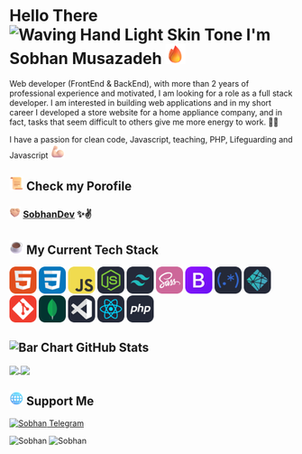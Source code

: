 <h1 align="left">Hello There<img src="https://raw.githubusercontent.com/Tarikul-Islam-Anik/Animated-Fluent-Emojis/master/Emojis/Hand%20gestures/Waving%20Hand%20Light%20Skin%20Tone.png" alt="Waving Hand Light Skin Tone" width="35" height="35"/> I'm Sobhan Musazadeh <img src="https://github.com/Tarikul-Islam-Anik/tarikul-islam-anik/raw/main/assets/images/Fire.png" alt="Slightly Smiling Face" width="35" height="35"/></h1>

Web developer (FrontEnd & BackEnd), with more than 2 years of professional experience and motivated, I am looking for a role as a full stack developer. I am interested in building web applications and in my short career I developed a store website for a home appliance company, and in fact, tasks that seem difficult to others give me more energy to work. 🍲🥡

I have a passion for clean code, Javascript, teaching, PHP, Lifeguarding and Javascript <img src="https://github.com/Tarikul-Islam-Anik/tarikul-islam-anik/raw/main/assets/images/Flexed%20Biceps%20Light%20Skin%20Tone.png" alt="Slightly Smiling Face" width="25" height="25"/>

## <img src="https://github.com/Tarikul-Islam-Anik/tarikul-islam-anik/raw/main/assets/images/Scroll.png" alt="Slightly Smiling Face" width="25" height="25"/> Check my Porofile

### <img src="https://github.com/Tarikul-Islam-Anik/tarikul-islam-anik/raw/main/assets/images/Folded%20Hands%20Light%20Skin%20Tone.png" alt="Slightly Smiling Face" width="20" height="20"/> [SobhanDev](https://mrsobhan.github.io/sobhandev/) ✨✌️

## <img src="https://github.com/Tarikul-Islam-Anik/tarikul-islam-anik/raw/main/assets/images/Hot%20Beverage.png" alt="Slightly Smiling Face" width="25" height="25"/>  My Current Tech Stack

<img src="https://github.com/tandpfun/skill-icons/blob/main/icons/HTML.svg" width="48" title="HTML"> <img src="https://github.com/tandpfun/skill-icons/blob/main/icons/CSS.svg" width="48" title="CSS"> <img src="https://github.com/tandpfun/skill-icons/blob/main/icons/JavaScript.svg" width="48" title="Javascript"> <img src="https://github.com/tandpfun/skill-icons/blob/main/icons/NodeJS-Dark.svg" width="48" title="Node.js"> <img src="https://github.com/tandpfun/skill-icons/blob/main/icons/TailwindCSS-Dark.svg" width="48" title="TailWindCss"> <img src="https://github.com/tandpfun/skill-icons/blob/main/icons/Sass.svg" width="48" title="Sass"> <img src="https://github.com/tandpfun/skill-icons/blob/main/icons/Bootstrap.svg" width="48"> <img src="https://github.com/tandpfun/skill-icons/blob/main/icons/Regex-Dark.svg" width="48" title="Regex"> <img src="https://github.com/tandpfun/skill-icons/blob/main/icons/Netlify-Dark.svg" width="48" title="Netlify"> <img src="https://github.com/tandpfun/skill-icons/blob/main/icons/Git.svg" width="48" title="Git"> <img src="https://github.com/tandpfun/skill-icons/blob/main/icons/MongoDB.svg" width="48" title="MongoDB"> <img src="https://github.com/tandpfun/skill-icons/blob/main/icons/VSCode-Dark.svg" width="48" title="Vscode"> <img src="https://github.com/tandpfun/skill-icons/raw/main/icons/React-Dark.svg" width="48" title="Discord"> <img src="https://github.com/tandpfun/skill-icons/raw/main/icons/PHP-Dark.svg" width="48" title="Github">




## <img src="https://raw.githubusercontent.com/Tarikul-Islam-Anik/Animated-Fluent-Emojis/master/Emojis/Objects/Bar%20Chart.png" alt="Bar Chart" width="25" height="25"/> GitHub Stats
<a href="https://github.com/MrSobhan">
    <img height="200" align="center" src="https://github-readme-stats.vercel.app/api?username=MrSobhan&theme=chartreuse-dark&hide_border=true&include_all_commits=false&count_private=false">
</a>

<a href="https://github.com/MrSobhan">
    <img height="200" align="center" src="https://github-readme-streak-stats.herokuapp.com/?user=MrSobhan&theme=chartreuse-dark&hide_border=true&card_width=450">
</a>

## <img src="https://github.com/Tarikul-Islam-Anik/tarikul-islam-anik/raw/main/assets/images/Globe%20with%20Meridians.png" alt="Slightly Smiling Face" width="25" height="25"/> Support Me

<a href="#"><img src="https://github.com/gauravghongde/social-icons/blob/master/PNG/Color/Telegram.png?raw=true" width="10" title="Sobhan"> Telegram</a>

  <img src="https://upload.wikimedia.org/wikipedia/commons/thumb/5/58/Instagram-Icon.png/1024px-Instagram-Icon.png" width="38" title="Sobhan">  <img src="https://github.com/gauravghongde/social-icons/blob/master/PNG/Color/LinkedIN.png?raw=true" width="38" title="Sobhan">

